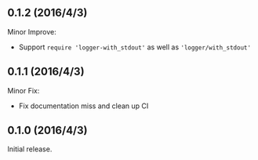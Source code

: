 ## 0.1.2 (2016/4/3)

Minor Improve:

- Support `require 'logger-with_stdout'` as well as `'logger/with_stdout'`

## 0.1.1 (2016/4/3)

Minor Fix:

- Fix documentation miss and clean up CI

## 0.1.0 (2016/4/3)

Initial release.
